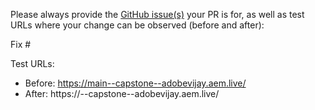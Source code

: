 Please always provide the [GitHub issue(s)](../issues) your PR is for, as well as test URLs where your change can be observed (before and after):

Fix #<gh-issue-id>

Test URLs:
- Before: https://main--capstone--adobevijay.aem.live/
- After: https://<branch>--capstone--adobevijay.aem.live/
